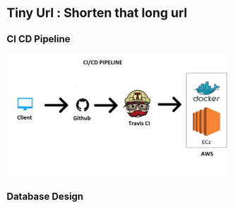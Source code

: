 # Tiny Url : Shorten that long url

## CI CD Pipeline

<img src="images/cicd.jpg">

## Database Design



